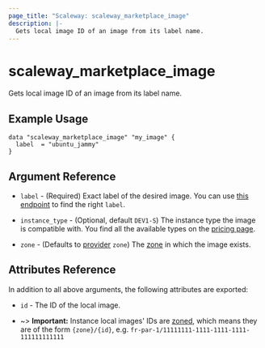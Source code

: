 ```yaml
---
page_title: "Scaleway: scaleway_marketplace_image"
description: |-
  Gets local image ID of an image from its label name.
---
```


# scaleway_marketplace_image

Gets local image ID of an image from its label name.

## Example Usage

```hcl
data "scaleway_marketplace_image" "my_image" {
  label  = "ubuntu_jammy"
}
```

## Argument Reference

- `label` - (Required) Exact label of the desired image. You can use [this endpoint](https://api-marketplace.scaleway.com/images?page=1&per_page=100)
to find the right `label`.

- `instance_type` - (Optional, default `DEV1-S`) The instance type the image is compatible with.
You find all the available types on the [pricing page](https://www.scaleway.com/en/pricing/).

- `zone` - (Defaults to [provider](../index.md#arguments-reference) `zone`) The [zone](../guides/regions_and_zones.md#zones) in which the image exists.

## Attributes Reference

In addition to all above arguments, the following attributes are exported:

- `id` - The ID of the local image.

- ~> **Important:** Instance local images' IDs are [zoned](../guides/regions_and_zones.md#resource-ids), which means they are of the form `{zone}/{id}`, e.g. `fr-par-1/11111111-1111-1111-1111-111111111111`
